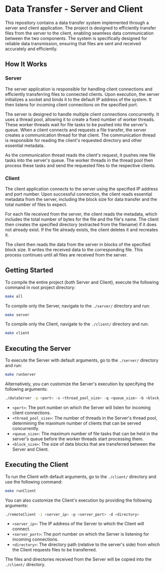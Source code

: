 # Data Transfer - Server and Client

This repository contains a data transfer system implemented through a server and client application. The project is designed to efficiently transfer files from the server to the client, enabling seamless data communication between the two components. The system is specifically designed for reliable data transmission, ensuring that files are sent and received accurately and efficiently.

## How It Works

### Server

The server application is responsible for handling client connections and efficiently transferring files to connected clients. Upon execution, the server initializes a socket and binds it to the default IP address of the system. It then listens for incoming client connections on the specified port.

The server is designed to handle multiple client connections concurrently. It uses a thread pool, allowing it to create a fixed number of worker threads. These worker threads wait for file tasks to be pushed into the server's queue. When a client connects and requests a file transfer, the server creates a communication thread for that client. The communication thread is responsible for reading the client's requested directory and other essential metadata.

As the communication thread reads the client's request, it pushes new file tasks into the server's queue. The worker threads in the thread pool then process these tasks and send the requested files to the respective clients.

### Client

The client application connects to the server using the specified IP address and port number. Upon successful connection, the client reads essential metadata from the server, including the block size for data transfer and the total number of files to expect.

For each file received from the server, the client reads the metadata, which includes the total number of bytes for the file and the file's name. The client then creates the specified directory (extracted from the filename) if it does not already exist. If the file already exists, the client deletes it and recreates it.

The client then reads the data from the server in blocks of the specified block size. It writes the received data to the corresponding file. This process continues until all files are received from the server.

## Getting Started

To compile the entire project (both Server and Client), execute the following command in root project directory:

```bash
make all
```

To compile only the Server, navigate to the `./server/` directory and run:

```bash
make server
```

To compile only the Client, navigate to the `./client/` directory and run:

```bash
make client
```

## Executing the Server

To execute the Server with default arguments, go to the `./server/` directory and run:

```bash
make runServer
```

Alternatively, you can customize the Server's execution by specifying the following arguments:

```bash
./dataServer -p <port> -s <thread_pool_size> -q <queue_size> -b <block_size>
```

- `<port>`: The port number on which the Server will listen for incoming client connections.
- `<thread_pool_size>`: The number of threads in the Server's thread pool, determining the maximum number of clients that can be served concurrently.
- `<queue_size>`: The maximum number of file tasks that can be held in the server's queue before the worker threads start processing them.
- `<block_size>`: The size of data blocks that are transferred between the Server and Client.

## Executing the Client

To run the Client with default arguments, go to the `./client/` directory and use the following command:

```bash
make runClient
```

You can also customize the Client's execution by providing the following arguments:

```bash
./remoteClient -i <server_ip> -p <server_port> -d <directory>
```

- `<server_ip>`: The IP address of the Server to which the Client will connect.
- `<server_port>`: The port number on which the Server is listening for incoming connections.
- `<directory>`: The directory path (relative to the server's side) from which the Client requests files to be transferred.

The files and directories received from the Server will be copied into the `./client/` directory.
